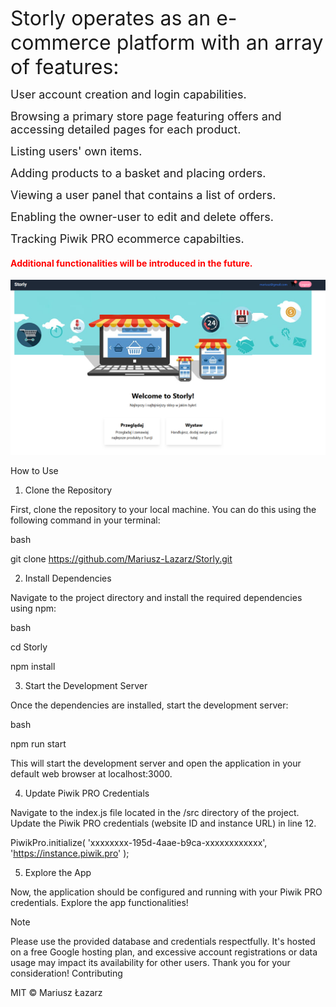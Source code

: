 <font size='6'>Storly operates as an e-commerce platform with an array of features:</font >

<font size='4'>User account creation and login capabilities.</font >

<font size='4'>Browsing a primary store page featuring offers and accessing detailed pages for each product.</font >

<font size='4'>Listing users' own items.</font >

<font size='4'>Adding products to a basket and placing orders.</font >

<font size='4'>Viewing a user panel that contains a list of orders.</font >

<font size='4'>Enabling the owner-user to edit and delete offers.</font >

<font size='4'>Tracking Piwik PRO ecommerce capabilties.</font>

  <h4 style='color:red'>Additional functionalities will be introduced in the future.</h4>

![Alt text](./img/Banner.png)

How to Use

1. Clone the Repository

First, clone the repository to your local machine. You can do this using the following command in your terminal:

bash

git clone https://github.com/Mariusz-Lazarz/Storly.git

2. Install Dependencies

Navigate to the project directory and install the required dependencies using npm:

bash

cd Storly

npm install

3. Start the Development Server

Once the dependencies are installed, start the development server:

bash

npm run start

This will start the development server and open the application in your default web browser at localhost:3000.

4. Update Piwik PRO Credentials

Navigate to the index.js file located in the /src directory of the project. Update the Piwik PRO credentials (website ID and instance URL) in line 12.

PiwikPro.initialize(
'xxxxxxxx-195d-4aae-b9ca-xxxxxxxxxxxx',
'https://instance.piwik.pro'
);

5. Explore the App

Now, the application should be configured and running with your Piwik PRO credentials. Explore the app functionalities!

Note

Please use the provided database and credentials respectfully. It's hosted on a free Google hosting plan, and excessive account registrations or data usage may impact its availability for other users. Thank you for your consideration!
Contributing

MIT © Mariusz Łazarz

